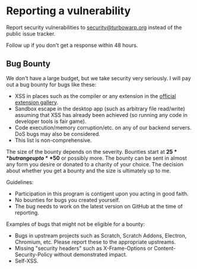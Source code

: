 # Reporting a vulnerability

Report security vulnerabilities to [security@turbowarp.org](mailto:security@turbowarp.org) instead of the public issue tracker.

Follow up if you don't get a response within 48 hours.

## Bug Bounty

<!-- Inspired by the SerenityOS bug bounty program: https://serenityos.org/bounty/ -->

We don't have a large budget, but we take security very seriously. I will pay out a bug bounty for bugs like these:

 - XSS in places such as the compiler or any extension in the [official extension gallery](https://extensions.turbowarp.org/).
 - Sandbox escape in the desktop app (such as arbitrary file read/write) assuming that XSS has already been achieved (so running any code in developer tools is fair game).
 - Code execution/memory corruption/etc. on any of our backend servers. DoS bugs may also be considered.
 - This list is non-comprehensive.

The size of the bounty depends on the severity. Bounties start at **$25** but range up to **$50** or possibly more. The bounty can be sent in almost any form you desire or donated to a charity of your choice. The decision about whether you get a bounty and the size is ultimately up to me.

Guidelines:

 - Participation in this program is contigent upon you acting in good faith.
 - No bounties for bugs you created yourself.
 - The bug needs to work on the latest version on GitHub at the time of reporting.

Examples of bugs that might not be eligible for a bounty:

 - Bugs in upstream projects such as Scratch, Scratch Addons, Electron, Chromium, etc. Please report these to the appropriate upstreams.
 - Missing "security headers" such as X-Frame-Options or Content-Security-Policy without demonstrated impact.
 - Self-XSS.
